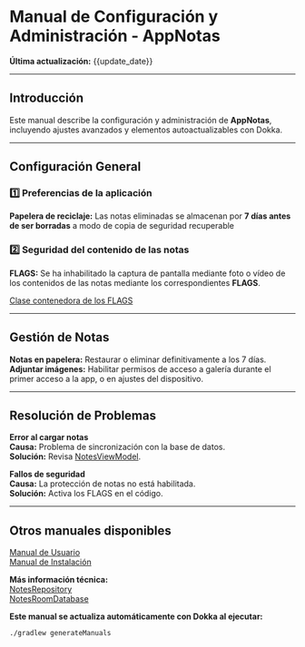 # Manual de Configuración y Administración - AppNotas
**Última actualización:** {{update_date}}

---

## Introducción
Este manual describe la configuración y administración de **AppNotas**, incluyendo ajustes avanzados y elementos autoactualizables con Dokka.

---

## Configuración General

### 1️⃣ **Preferencias de la aplicación**
**Papelera de reciclaje:** Las notas eliminadas se almacenan por **7 días antes de ser borradas** a modo de copia de seguridad recuperable

### 2️⃣ **Seguridad del contenido de las notas**
**FLAGS:** Se ha inhabilitado la captura de pantalla mediante foto o vídeo de los contenidos de las notas mediante los correspondientes **FLAGS**.

[Clase contenedora de los FLAGS](../dokka/markdown/-app-notas/com.example.appnotas/-edit-note-fragment/on-view-created.md)

---

## Gestión de Notas

**Notas en papelera:** Restaurar o eliminar definitivamente a los 7 días.  
**Adjuntar imágenes:** Habilitar permisos de acceso a galería durante el primer acceso a la app, o en ajustes del dispositivo.

---

## Resolución de Problemas

**Error al cargar notas**  
**Causa:** Problema de sincronización con la base de datos.  
**Solución:** Revisa [NotesViewModel](../dokka/markdown/-app-notas/com.example.appnotas.database/-notes-view-model/index.md).

**Fallos de seguridad**  
**Causa:** La protección de notas no está habilitada.  
**Solución:** Activa los FLAGS en el código.

---

## Otros manuales disponibles
[Manual de Usuario](../generated/manual/Manual_de_usuario.md)  
[Manual de Instalación](../generated/manual/Manual_de_instalacion.md)


**Más información técnica:**  
[NotesRepository](../dokka/markdown/-app-notas/com.example.appnotas.database/-notes-repository/index.md)  
[NotesRoomDatabase](../dokka/markdown/-app-notas/com.example.appnotas.database/-notes-room-database/index.md)


**Este manual se actualiza automáticamente con Dokka al ejecutar:**  
```bash
./gradlew generateManuals
```
